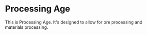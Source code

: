 # Processing Age

This is Processing Age. It's designed to allow for ore processing and materials processing.

